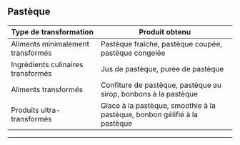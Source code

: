 ## Pastèque

| **Type de transformation**         | **Produit obtenu**                                                        |
| ---------------------------------- | ------------------------------------------------------------------------- |
| Aliments minimalement transformés  | Pastèque fraîche, pastèque coupée, pastèque congelée                      |
| Ingrédients culinaires transformés | Jus de pastèque, purée de pastèque                                        |
| Aliments transformés               | Confiture de pastèque, pastèque au sirop, bonbons à la pastèque           |
| Produits ultra-transformés         | Glace à la pastèque, smoothie à la pastèque, bonbon gélifié à la pastèque |

---
